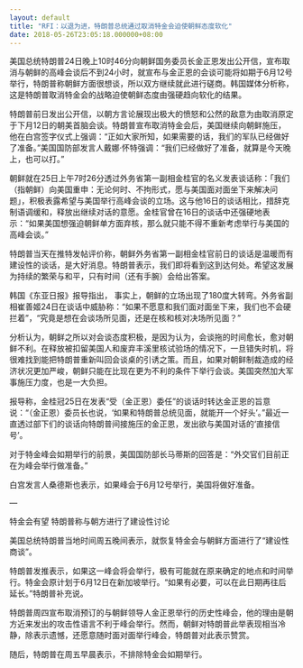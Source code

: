 ```yaml
---
layout: default
title: "RFI：以退为进，特朗普总统通过取消特金会迫使朝鲜态度软化"
date: 2018-05-26T23:05:18.000000+08:00
---
```


美国总统特朗普24日晚上10时46分向朝鲜国务委员长金正恩发出公开信，宣布取消与朝鲜的高峰会谈后不到24小时，就宣布与金正恩的会谈可能将如期于6月12号举行，特朗普称朝鲜方面很想谈，所以双方继续就此进行磋商。韩国媒体分析称，这是特朗普取消特金会的战略迫使朝鲜态度由强硬趋向软化的结果。

特朗普前日发出公开信，以朝方言论展现出极大的愤怒和公然的敌意为由取消原定于下月12日的朝美首脑会谈。特朗普宣布取消特金会后，美国继续向朝鲜施压，他在白宫签字仪式上强调：“正如大家所知，如果需要的话，我们的军队已经做好了准备。”美国国防部发言人戴娜‧怀特强调：“我们已经做好了准备，就算是今天晚上，也可以打。”

朝鲜就在25日上午7时26分透过外务省第一副相金桂官的名义发表谈话称：「我们（指朝鲜）向美国重申：无论何时、不拘形式，愿与美国面对面坐下来解决问题」，积极表露希望与美国举行高峰会谈的立场。这与他16日的谈话相比，措辞克制语调缓和，释放出继续对话的意愿。金桂官曾在16日的谈话中还强硬地表示：“如果美国想强迫朝鲜单方面弃核，那么就只能不得不重新考虑举行与美国的高峰会谈。”

特朗普当天在推特发帖评价称，朝鲜外务省第一副相金桂官前日的谈话是温暖而有建设性的谈话，是大好消息。特朗普表示，我们即将看到这到达何处。希望这发展为持续的繁荣与和平，只有时间（还有手腕）会给出答案。

韩国《东亚日报》报导指出， 事实上，朝鲜的立场出现了180度大转弯。外务省副相崔善姬24日在谈话中威胁称：“如果不愿意和我们面对面坐下来，我们也不会硬拦着”，“究竟是想在会谈场所见面，还是在核和核对决场所见面？”

分析认为，朝鲜之所以对会谈态度积极，是因为认为，会谈拖的时间愈长，愈对朝鲜不利。在释放被扣留美国人和废弃丰溪里核试验场的情况下，一旦错失时机，将很难找到能把特朗普重新叫回会谈桌的引诱之策。而且，如果对朝鲜制裁造成的经济状况更加严峻，朝鲜只能在比现在更为不利的条件下举行会谈。美国突然加大军事施压力度，也是一大负担。

报导称，金桂冠25日在发表“受（金正恩）委任”的谈话时转达金正恩的旨意说：“（金正恩）委员长也说，‘如果和特朗普总统见面，就能开一个好头’。”最近一直透过部下们的谈话向特朗普间接施压的金正恩，发出欲与美国对话的‘直接信号’。

对于特金峰会如期举行的前景，美国国防部长马蒂斯的回答是：“外交官们目前正在为峰会举行做准备。”

白宫发言人桑德斯也表示，如果峰会于6月12号举行，美国将做好准备。

—

特金会有望 特朗普称与朝方进行了建设性讨论

美国总统特朗普当地时间周五晚间表示，就恢复特金会与朝鲜方面进行了“建设性商谈”。

特朗普发推表示，如果这一峰会将会举行，极有可能就在原来确定的地点和时间举行。特金会原计划于6月12日在新加坡举行。“如果有必要，可以在此日期再往后延长。”特朗普补充说。

特朗普周四宣布取消预订的与朝鲜领导人金正恩举行的历史性峰会，他的理由是朝方近来发出的攻击性语言不利于峰会举行。然而，朝鲜对特朗普此举表现相当冷静，除表示遗憾，还愿意随时面对面举行峰会，特朗普对此表示赞赏。

随后，特朗普在周五早晨表示，不排除特金会如期举行。

